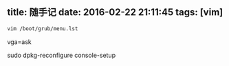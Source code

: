 title: 随手记
date: 2016-02-22 21:11:45
tags: [vim]
---

``` bash
vim /boot/grub/menu.lst
```
vga=ask

sudo dpkg-reconfigure console-setup
